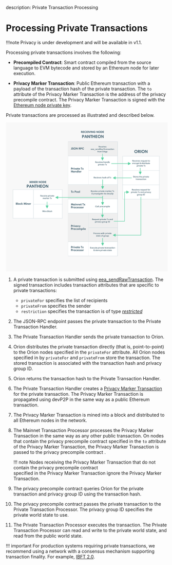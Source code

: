 description: Private Transaction Processing
<!--- END of page meta data -->

# Processing Private Transactions

!!!note
    Privacy is under development and will be available in v1.1.

Processing private transactions involves the following: 

- **Precompiled Contract**: Smart contract compiled from the source language to EVM bytecode and stored by an 
Ethereum node for later execution.

- **Privacy Marker Transaction**: Public Ethereum transaction with a payload of the transaction hash of the 
private transaction. The `to` attribute of the Privacy Marker Transaction is the address of the privacy precompile contract. 
The Privacy Marker Transaction is signed with the [Ethereum node private key](../Configuring-Pantheon/Node-Keys.md#node-private-key).

Private transactions are processed as illustrated and described below.  

![Processing Private Transctions](../images/PrivateTransactionProcessing.png)

1. A private transaction is submitted using [eea_sendRawTransaction](../Reference/JSON-RPC-API-Methods.md#eea_sendrawtransaction). 
The signed transaction includes transaction attributes that are specific to private transactions: 

    * `privateFor` specifies the list of recipients
    * `privateFrom` specifies the sender
    * `restriction` specifies the transaction is of type [_restricted_](Privacy-Overview.md#private-transactions)
 
1. The JSON-RPC endpoint passes the private transaction to the Private Transaction Handler.

1. The Private Transaction Handler sends the private transaction to Orion. 

1. Orion distributes the private transaction directly (that is, point-to-point) to the Orion nodes specified 
in the `privateFor` attribute. All Orion nodes specified in by `privateFor` and `privateFrom` store the transaction. 
The stored transaction is associated with the transaction hash and privacy group ID.

1. Orion returns the transaction hash to the Private Transaction Handler.
     
1. The Private Transaction Handler creates a [Privacy Marker Transaction](Privacy-Overview.md#privacy-concepts) for the private 
transaction. The Privacy Marker Transaction is propagated using devP2P in the same way as a public Ethereum transaction. 

1. The Privacy Marker Transaction is mined into a block and distributed to all Ethereum nodes in the network. 

1. The Mainnet Transaction Processor processes the Privacy Marker Transaction in the same way as any other public transaction. 
On nodes that contain the privacy precompile contract specified in the `to` attribute of the Privacy Marker Transaction, 
the Privacy Marker Transaction is passed to the privacy precompile contract .

    !!! note 
        Nodes receiving the Privacy Marker Transaction that do not contain the privacy precompile contract  
        specified in the Privacy Marker Transaction ignore the Privacy Marker Transaction. 

1. The privacy precompile contract queries Orion for the private transaction and privacy group ID using the 
transaction hash.

1. The privacy precompile contract passes the private transaction to the Private Transaction Processor.
The privacy group ID specifies the private world state to use. 

1. The Private Transaction Processor executes the transaction. The Private Transaction Processor can read and write to 
the private world state, and read from the public world state.

!!! important
    For production systems requiring private transactions, we recommend using a network 
    with a consensus mechanism supporting transaction finality. For example, [IBFT 2.0](../Consensus-Protocols/IBFT.md).